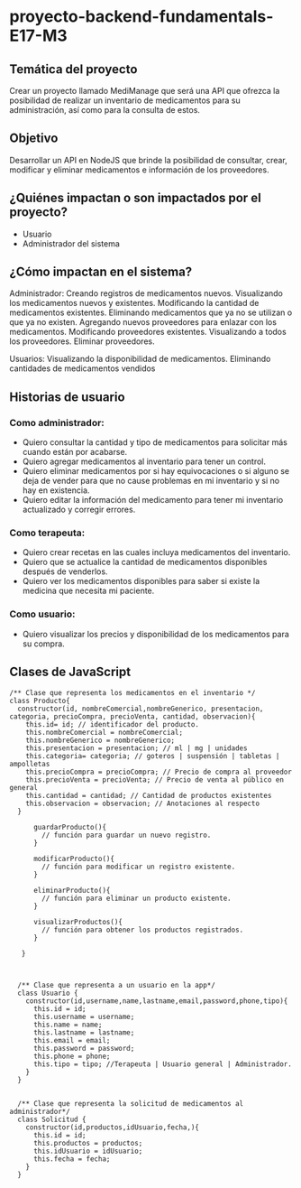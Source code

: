 # proyecto-backend-fundamentals-E17-M3

## Temática del proyecto
Crear un proyecto llamado MediManage que será una API que ofrezca la posibilidad de realizar un inventario de medicamentos para su administración, así como para la consulta de estos.

## Objetivo
Desarrollar un API en NodeJS que brinde la posibilidad de consultar, crear, modificar y eliminar medicamentos e información de los proveedores.

## ¿Quiénes impactan o son impactados por el proyecto?
- Usuario
- Administrador del sistema

## ¿Cómo impactan en el sistema?
Administrador:
Creando registros de medicamentos nuevos.
Visualizando los medicamentos nuevos y existentes.
Modificando la cantidad de medicamentos existentes.
Eliminando medicamentos que ya no se utilizan o que ya no existen.
Agregando nuevos proveedores para enlazar con los medicamentos.
Modificando proveedores existentes.
Visualizando a todos los proveedores.
Eliminar proveedores.

Usuarios:
Visualizando la disponibilidad de medicamentos.
Eliminando cantidades de medicamentos vendidos


## Historias de usuario

### Como administrador:
- Quiero consultar la cantidad y tipo de medicamentos para solicitar más cuando están por acabarse.
- Quiero agregar medicamentos al inventario para tener un control.
- Quiero eliminar medicamentos por si hay equivocaciones o si alguno se deja de vender para que no cause problemas en mi inventario y si no hay en existencia.
- Quiero editar la información del medicamento para tener mi inventario actualizado y corregir errores.
### Como terapeuta:
- Quiero crear recetas en las cuales incluya medicamentos del inventario.
- Quiero que se actualice la cantidad de medicamentos disponibles después de venderlos.
- Quiero ver los medicamentos disponibles para saber si existe la medicina que necesita mi paciente.
### Como usuario:
- Quiero visualizar los precios y disponibilidad de los medicamentos para su compra.

## Clases de JavaScript

    /** Clase que representa los medicamentos en el inventario */
    class Producto{
      constructor(id, nombreComercial,nombreGenerico, presentacion, categoria, precioCompra, precioVenta, cantidad, observacion){
        this.id= id; // identificador del producto.
        this.nombreComercial = nombreComercial;  
        this.nombreGenerico = nombreGenerico; 
        this.presentacion = presentacion; // ml | mg | unidades
        this.categoria= categoria; // goteros | suspensión | tabletas | ampolletas
        this.precioCompra = precioCompra; // Precio de compra al proveedor
        this.precioVenta = precioVenta; // Precio de venta al público en general
        this.cantidad = cantidad; // Cantidad de productos existentes
        this.observacion = observacion; // Anotaciones al respecto
      }

          guardarProducto(){
            // función para guardar un nuevo registro.
          }

          modificarProducto(){
            // función para modificar un registro existente.
          }

          eliminarProducto(){
            // función para eliminar un producto existente.
          }

          visualizarProductos(){
            // función para obtener los productos registrados.
          }
	
       }



      /** Clase que representa a un usuario en la app*/
      class Usuario {
        constructor(id,username,name,lastname,email,password,phone,tipo){
          this.id = id;
          this.username = username;
          this.name = name;
          this.lastname = lastname;
          this.email = email;
          this.password = password;
          this.phone = phone;
          this.tipo = tipo; //Terapeuta | Usuario general | Administrador.
        }
      }


      /** Clase que representa la solicitud de medicamentos al administrador*/
      class Solicitud {
        constructor(id,productos,idUsuario,fecha,){
          this.id = id;
          this.productos = productos;
          this.idUsuario = idUsuario;
          this.fecha = fecha;
        }
      }
